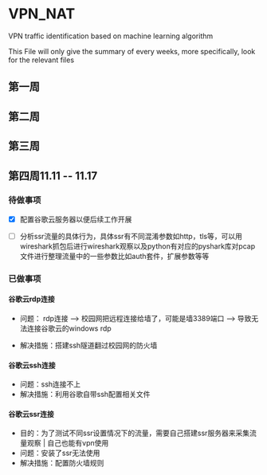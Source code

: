 # VPN_NAT
VPN traffic identification based on machine learning algorithm

This File will only give the summary of every weeks, more specifically, look for the relevant files

## 第一周





## 第二周





## 第三周





## 第四周11.11 -- 11.17

### 待做事项

+ [x] 配置谷歌云服务器以便后续工作开展

+ [ ] 分析ssr流量的具体行为，具体ssr有不同混淆参数如http，tls等，可以用wireshark抓包后进行wireshark观察以及python有对应的pyshark库对pcap文件进行整理流量中的一些参数比如auth套件，扩展参数等等




### 已做事项
#### 谷歌云rdp连接

+ 问题： rdp连接 --> 校园网把远程连接给墙了，可能是墙3389端口 --> 导致无法连接谷歌云的windows rdp

+ 解决措施：搭建ssh隧道翻过校园网的防火墙

  

#### 谷歌云ssh连接

+ 问题：ssh连接不上
+ 解决措施：利用谷歌自带ssh配置相关文件

#### 谷歌云ssr连接

+ 目的：为了测试不同ssr设置情况下的流量，需要自己搭建ssr服务器来采集流量观察 | 自己也能有vpn使用
+ 问题：安装了ssr无法使用
+ 解决措施：配置防火墙规则